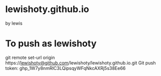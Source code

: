 # lewishoty.github.io
by lewis

# To push as lewishoty
git remote set-url origin https://lewishoty@github.com/lewishoty/lewishoty.github.io.git
Git push
token: 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